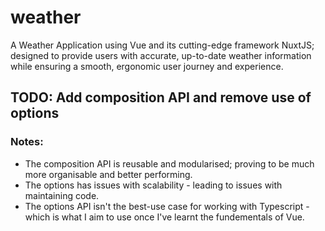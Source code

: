 # weather
A Weather Application using Vue and its cutting-edge framework NuxtJS; designed to provide users with accurate, up-to-date weather information while ensuring a smooth, ergonomic user journey and experience.

## TODO: Add composition API and remove use of options
### Notes:

- The composition API is reusable and modularised; proving to be much more organisable and better performing.
- The options has issues with scalability - leading to issues with maintaining code.
- The options API isn't the best-use case for working with Typescript - which is what I aim to use once I've learnt the fundementals of Vue.
